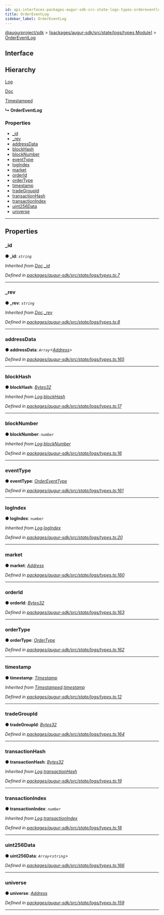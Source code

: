 ```yaml
---
id: api-interfaces-packages-augur-sdk-src-state-logs-types-ordereventlog
title: OrderEventLog
sidebar_label: OrderEventLog
---
```


[@augurproject/sdk](api-readme.md) > [[packages/augur-sdk/src/state/logs/types Module]](api-modules-packages-augur-sdk-src-state-logs-types-module.md) > [OrderEventLog](api-interfaces-packages-augur-sdk-src-state-logs-types-ordereventlog.md)

## Interface

## Hierarchy

 [Log](api-interfaces-packages-augur-sdk-src-state-logs-types-log.md)

 [Doc](api-interfaces-packages-augur-sdk-src-state-logs-types-doc.md)

 [Timestamped](api-interfaces-packages-augur-sdk-src-state-logs-types-timestamped.md)

**↳ OrderEventLog**

### Properties

* [_id](api-interfaces-packages-augur-sdk-src-state-logs-types-ordereventlog.md#_id)
* [_rev](api-interfaces-packages-augur-sdk-src-state-logs-types-ordereventlog.md#_rev)
* [addressData](api-interfaces-packages-augur-sdk-src-state-logs-types-ordereventlog.md#addressdata)
* [blockHash](api-interfaces-packages-augur-sdk-src-state-logs-types-ordereventlog.md#blockhash)
* [blockNumber](api-interfaces-packages-augur-sdk-src-state-logs-types-ordereventlog.md#blocknumber)
* [eventType](api-interfaces-packages-augur-sdk-src-state-logs-types-ordereventlog.md#eventtype)
* [logIndex](api-interfaces-packages-augur-sdk-src-state-logs-types-ordereventlog.md#logindex)
* [market](api-interfaces-packages-augur-sdk-src-state-logs-types-ordereventlog.md#market)
* [orderId](api-interfaces-packages-augur-sdk-src-state-logs-types-ordereventlog.md#orderid)
* [orderType](api-interfaces-packages-augur-sdk-src-state-logs-types-ordereventlog.md#ordertype)
* [timestamp](api-interfaces-packages-augur-sdk-src-state-logs-types-ordereventlog.md#timestamp)
* [tradeGroupId](api-interfaces-packages-augur-sdk-src-state-logs-types-ordereventlog.md#tradegroupid)
* [transactionHash](api-interfaces-packages-augur-sdk-src-state-logs-types-ordereventlog.md#transactionhash)
* [transactionIndex](api-interfaces-packages-augur-sdk-src-state-logs-types-ordereventlog.md#transactionindex)
* [uint256Data](api-interfaces-packages-augur-sdk-src-state-logs-types-ordereventlog.md#uint256data)
* [universe](api-interfaces-packages-augur-sdk-src-state-logs-types-ordereventlog.md#universe)

---

## Properties

<a id="_id"></a>

###  _id

**● _id**: *`string`*

*Inherited from [Doc](api-interfaces-packages-augur-sdk-src-state-logs-types-doc.md).[_id](api-interfaces-packages-augur-sdk-src-state-logs-types-doc.md#_id)*

*Defined in [packages/augur-sdk/src/state/logs/types.ts:7](https://github.com/AugurProject/augur/blob/27cf7214d2/packages/augur-sdk/src/state/logs/types.ts#L7)*

___
<a id="_rev"></a>

###  _rev

**● _rev**: *`string`*

*Inherited from [Doc](api-interfaces-packages-augur-sdk-src-state-logs-types-doc.md).[_rev](api-interfaces-packages-augur-sdk-src-state-logs-types-doc.md#_rev)*

*Defined in [packages/augur-sdk/src/state/logs/types.ts:8](https://github.com/AugurProject/augur/blob/27cf7214d2/packages/augur-sdk/src/state/logs/types.ts#L8)*

___
<a id="addressdata"></a>

###  addressData

**● addressData**: *`Array`<[Address](api-modules-packages-augur-sdk-src-state-logs-types-module.md#address)>*

*Defined in [packages/augur-sdk/src/state/logs/types.ts:165](https://github.com/AugurProject/augur/blob/27cf7214d2/packages/augur-sdk/src/state/logs/types.ts#L165)*

___
<a id="blockhash"></a>

###  blockHash

**● blockHash**: *[Bytes32](api-modules-packages-augur-sdk-src-state-logs-types-module.md#bytes32)*

*Inherited from [Log](api-interfaces-packages-augur-sdk-src-state-logs-types-log.md).[blockHash](api-interfaces-packages-augur-sdk-src-state-logs-types-log.md#blockhash)*

*Defined in [packages/augur-sdk/src/state/logs/types.ts:17](https://github.com/AugurProject/augur/blob/27cf7214d2/packages/augur-sdk/src/state/logs/types.ts#L17)*

___
<a id="blocknumber"></a>

###  blockNumber

**● blockNumber**: *`number`*

*Inherited from [Log](api-interfaces-packages-augur-sdk-src-state-logs-types-log.md).[blockNumber](api-interfaces-packages-augur-sdk-src-state-logs-types-log.md#blocknumber)*

*Defined in [packages/augur-sdk/src/state/logs/types.ts:16](https://github.com/AugurProject/augur/blob/27cf7214d2/packages/augur-sdk/src/state/logs/types.ts#L16)*

___
<a id="eventtype"></a>

###  eventType

**● eventType**: *[OrderEventType](api-enums-packages-augur-sdk-src-state-logs-types-ordereventtype.md)*

*Defined in [packages/augur-sdk/src/state/logs/types.ts:161](https://github.com/AugurProject/augur/blob/27cf7214d2/packages/augur-sdk/src/state/logs/types.ts#L161)*

___
<a id="logindex"></a>

###  logIndex

**● logIndex**: *`number`*

*Inherited from [Log](api-interfaces-packages-augur-sdk-src-state-logs-types-log.md).[logIndex](api-interfaces-packages-augur-sdk-src-state-logs-types-log.md#logindex)*

*Defined in [packages/augur-sdk/src/state/logs/types.ts:20](https://github.com/AugurProject/augur/blob/27cf7214d2/packages/augur-sdk/src/state/logs/types.ts#L20)*

___
<a id="market"></a>

###  market

**● market**: *[Address](api-modules-packages-augur-sdk-src-state-logs-types-module.md#address)*

*Defined in [packages/augur-sdk/src/state/logs/types.ts:160](https://github.com/AugurProject/augur/blob/27cf7214d2/packages/augur-sdk/src/state/logs/types.ts#L160)*

___
<a id="orderid"></a>

###  orderId

**● orderId**: *[Bytes32](api-modules-packages-augur-sdk-src-state-logs-types-module.md#bytes32)*

*Defined in [packages/augur-sdk/src/state/logs/types.ts:163](https://github.com/AugurProject/augur/blob/27cf7214d2/packages/augur-sdk/src/state/logs/types.ts#L163)*

___
<a id="ordertype"></a>

###  orderType

**● orderType**: *[OrderType](api-enums-packages-augur-sdk-src-state-logs-types-ordertype.md)*

*Defined in [packages/augur-sdk/src/state/logs/types.ts:162](https://github.com/AugurProject/augur/blob/27cf7214d2/packages/augur-sdk/src/state/logs/types.ts#L162)*

___
<a id="timestamp"></a>

###  timestamp

**● timestamp**: *[Timestamp](api-modules-packages-augur-sdk-src-state-logs-types-module.md#timestamp)*

*Inherited from [Timestamped](api-interfaces-packages-augur-sdk-src-state-logs-types-timestamped.md).[timestamp](api-interfaces-packages-augur-sdk-src-state-logs-types-timestamped.md#timestamp)*

*Defined in [packages/augur-sdk/src/state/logs/types.ts:12](https://github.com/AugurProject/augur/blob/27cf7214d2/packages/augur-sdk/src/state/logs/types.ts#L12)*

___
<a id="tradegroupid"></a>

###  tradeGroupId

**● tradeGroupId**: *[Bytes32](api-modules-packages-augur-sdk-src-state-logs-types-module.md#bytes32)*

*Defined in [packages/augur-sdk/src/state/logs/types.ts:164](https://github.com/AugurProject/augur/blob/27cf7214d2/packages/augur-sdk/src/state/logs/types.ts#L164)*

___
<a id="transactionhash"></a>

###  transactionHash

**● transactionHash**: *[Bytes32](api-modules-packages-augur-sdk-src-state-logs-types-module.md#bytes32)*

*Inherited from [Log](api-interfaces-packages-augur-sdk-src-state-logs-types-log.md).[transactionHash](api-interfaces-packages-augur-sdk-src-state-logs-types-log.md#transactionhash)*

*Defined in [packages/augur-sdk/src/state/logs/types.ts:19](https://github.com/AugurProject/augur/blob/27cf7214d2/packages/augur-sdk/src/state/logs/types.ts#L19)*

___
<a id="transactionindex"></a>

###  transactionIndex

**● transactionIndex**: *`number`*

*Inherited from [Log](api-interfaces-packages-augur-sdk-src-state-logs-types-log.md).[transactionIndex](api-interfaces-packages-augur-sdk-src-state-logs-types-log.md#transactionindex)*

*Defined in [packages/augur-sdk/src/state/logs/types.ts:18](https://github.com/AugurProject/augur/blob/27cf7214d2/packages/augur-sdk/src/state/logs/types.ts#L18)*

___
<a id="uint256data"></a>

###  uint256Data

**● uint256Data**: *`Array`<`string`>*

*Defined in [packages/augur-sdk/src/state/logs/types.ts:166](https://github.com/AugurProject/augur/blob/27cf7214d2/packages/augur-sdk/src/state/logs/types.ts#L166)*

___
<a id="universe"></a>

###  universe

**● universe**: *[Address](api-modules-packages-augur-sdk-src-state-logs-types-module.md#address)*

*Defined in [packages/augur-sdk/src/state/logs/types.ts:159](https://github.com/AugurProject/augur/blob/27cf7214d2/packages/augur-sdk/src/state/logs/types.ts#L159)*

___

